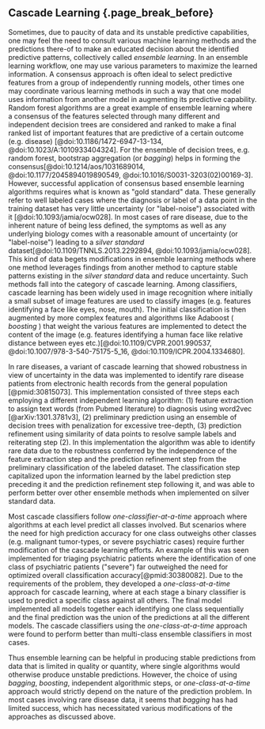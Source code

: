## Cascade Learning {.page_break_before}

Sometimes, due to paucity of data and its unstable predictive capabilities, one may feel the need to consult various machine learning methods and the predictions there-of to make an educated decision about the identified predictive patterns, collectively called _ensemble learning_. 
In an ensemble learning workflow, one may use various parameters to maximize the learned information. 
A consensus approach is often ideal to select predictive features from a group of independently running models, other times one may coordinate various learning methods in such a way that one model uses information from another model in augmenting its predictive capability. 
Random forest algorithms are a great example of ensemble learning where a consensus of the features selected through many different and independent decision trees are considered and ranked to make a final ranked list of important features that are predictive of a certain outcome (e.g. disease) [@doi:10.1186/1472-6947-13-134, @doi:10.1023/A:1010933404324].
For the ensemble of decision trees, e.g. random forest, bootstrap aggregation (or _bagging_) helps in forming the consensus[@doi:10.1214/aos/1031689014, @doi:10.1177/2045894019890549, @doi:10.1016/S0031-3203(02)00169-3].
However, successful application of consensus based ensemble learning algorithms requires what is known as "gold standard" data. 
These generally refer to well labeled cases where the diagnosis or label of a data point in the training dataset has very little uncertainty (or "label-noise") associated with it [@doi:10.1093/jamia/ocw028]. 
In most cases of rare disease, due to the inherent nature of being less defined, the symptoms as well as any underlying biology comes with a reasonable amount of uncertainty (or "label-noise") leading to a _silver standard_ dataset[@doi:10.1109/TNNLS.2013.2292894, @doi:10.1093/jamia/ocw028].
This kind of data begets modifications in ensemble learning methods where one method leverages findings from another method to capture stable patterns existing in the _silver standard_ data and reduce uncertainty.
Such methods fall into the category of cascade learning.
Among classifiers, cascade learning has been widely used in image recognition where initially a small subset of image features are used to classify images (e.g. features identifying a face like eyes, nose, mouth). 
The initial classification is then augmented by more complex features and algorithms like Adaboost ( _boosting_ ) that weight the various features are implemented to detect the content of the image (e.g. features identifying a human face like relative distance between eyes etc.)[@doi:10.1109/CVPR.2001.990537, @doi:10.1007/978-3-540-75175-5_16, @doi:10.1109/ICPR.2004.1334680].

In rare diseases, a variant of cascade learning that showed robustness in view of uncertainty in the data was implemented to identify rare disease patients from electronic health records from the general population [@pmid:30815073].
This implementation consisted of three steps each employing a different independent learning algorithm: (1) feature extraction to assign text words (from Pubmed literature) to diagnosis using word2vec [@arXiv:1301.3781v3], (2) preliminary prediction using an ensemble of decision trees with penalization for excessive tree-depth, (3) prediction refinement using similarity of data points to resolve sample labels and reiterating step (2).
In this implementation the algorithm was able to identify rare data due to the robustness conferred by the independence of the feature extraction step and the prediction refinement step from the preliminary classification of the labeled dataset.
The classification step capitalized upon the information learned by the label prediction step preceding it and the prediction refinement step following it, and was able to perform better over other ensemble methods when implemented on silver standard data.

Most cascade classifiers follow _one-classifier-at-a-time_ approach where algorithms at each level predict all classes involved.
But scenarios where the need for high prediction accuracy for one class outweighs other classes (e.g. malignant tumor-types, or severe psychiatric cases) require further modification of the cascade learning efforts.
An example of this was seen implemented for triaging psychiatric patients where the identification of one class of psychiatric patients ("severe") far outweighed the need for optimized overall classification accuracy[@pmid:30380082].
Due to the requirements of the problem, they developed a _one-class-at-a-time_ approach for cascade learning, where at each stage a binary classifier is used to predict a specific class against all others.
The final model implemented all models together each identifying one class sequentially and the final prediction was the union of the predictions at all the different models.
The cascade classifiers using the _one-class-at-a-time_ approach were found to perform better than multi-class ensemble classifiers in most cases.

Thus ensemble learning can be helpful in producing stable predictions from data that is limited in quality or quantity, where single algorithms would otherwise produce unstable predictions.
However, the choice of using _bagging_, _boosting_, independent algorithmic steps, or _one-class-at-a-time_ approach would strictly depend on the nature of the prediction problem.
In most cases involving rare disease data, it seems that _bagging_ has had limited success, which has necessitated various modifications of the approaches as discussed above.
